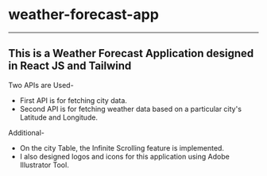 # weather-forecast-app
-------------------------------------------------------------------------------------
This is a Weather Forecast Application designed in React JS and Tailwind
-------------------------------------------------------------------------------------
Two APIs are Used-
  - First API is for fetching city data.
  - Second API is for fetching weather data based on a particular city's Latitude and Longitude.

Additional-
  - On the city Table, the Infinite Scrolling feature is implemented.
  - I also designed logos and icons for this application using Adobe Illustrator Tool.

